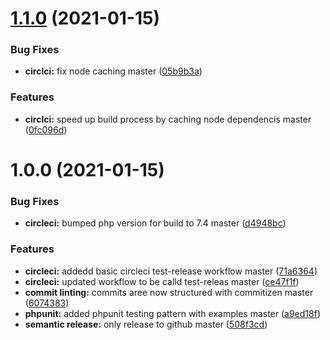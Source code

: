 # [1.1.0](https://github.com/jonnx/template-package-php/compare/1.0.0...1.1.0) (2021-01-15)


### Bug Fixes

* **circlci:** fix node caching master ([05b9b3a](https://github.com/jonnx/template-package-php/commit/05b9b3a2b730d552e3869fe5044b1ebba59d61cc))


### Features

* **circlci:** speed up build process by caching node dependencis master ([0fc096d](https://github.com/jonnx/template-package-php/commit/0fc096db19052080cd5a7d1e7a564c06f04cf5b1))

# 1.0.0 (2021-01-15)


### Bug Fixes

* **circleci:** bumped php version for build to 7.4 master ([d4948bc](https://github.com/jonnx/template-package-php/commit/d4948bccc5c23877d46298726e901218fabc8304))


### Features

* **circleci:** addedd basic circleci test-release workflow master ([71a6364](https://github.com/jonnx/template-package-php/commit/71a6364eea1ae85aaaa5038dff9fe830bdd599d8))
* **circleci:** updated workflow to be calld test-releas master ([ce47f1f](https://github.com/jonnx/template-package-php/commit/ce47f1f2efed4b15e23cad7c56bc77a56c350061))
* **commit linting:** commits aree now structured with commitizen master ([6074383](https://github.com/jonnx/template-package-php/commit/6074383a9e201de5f14806386553d018771c43cf))
* **phpunit:** added phpunit testing pattern with examples master ([a9ed18f](https://github.com/jonnx/template-package-php/commit/a9ed18fa18b1a59a4ec099cc3f128745bb18dfb2))
* **semantic release:** only release to github master ([508f3cd](https://github.com/jonnx/template-package-php/commit/508f3cd2885c5bd7003d5a14c4cafa5990ccdc7a))
